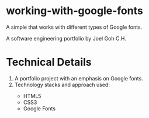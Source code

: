 # working-with-google-fonts
A simple that works with different types of Google fonts.

A software engineering portfolio by Joel Goh C.H.

# Technical Details
1. A portfolio project with an emphasis on Google fonts.
2. Technology stacks and approach used:
<ul>
  <ul>
    <li>HTML5</li>  
    <li>CSS3</li>  
    <li>Google Fonts</li>  
  </ul>
</ul>




